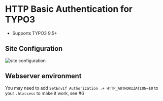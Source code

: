 # HTTP Basic Authentication for TYPO3

* Supports TYPO3 9.5+

## Site Configuration

![site configuration](https://raw.githubusercontent.com/christophlehmann/httpbasicauth/master/Documentation/configuration.png)

## Webserver environment

You may need to add `SetEnvIf Authorization .+ HTTP_AUTHORIZATION=$0` to your `.htaccess` to make it work, see #6

